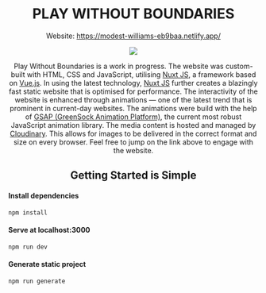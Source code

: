 <h1 align="center">PLAY WITHOUT BOUNDARIES</h1>
<p align="center">
Website: <a href="https://modest-williams-eb9baa.netlify.app/">https://modest-williams-eb9baa.netlify.app/</a>
</p>

<p align="center">
<img src="https://res.cloudinary.com/suv4o/image/upload/c_scale,q_5,w_400/v1621774318/github/pwb2_cadj0x.gif" />
</p>

<p align="center">
Play Without Boundaries is a work in progress. The website was custom-built with HTML, CSS and JavaScript, utilising <a href="https://nuxtjs.org/">Nuxt JS</a>, a framework based on <a href="https://vuejs.org/">Vue.js</a>. In using the latest technology, <a href="https://nuxtjs.org/">Nuxt JS</a> further creates a blazingly fast static website that is optimised for performance. The interactivity of the website is enhanced through animations — one of the latest trend that is prominent in current-day websites. The animations were build with the help of <a href="https://greensock.com/">GSAP (GreenSock Animation Platform)</a>, the current most robust JavaScript animation library. The media content is hosted and managed by <a href="https://cloudinary.com/">Cloudinary</a>. This allows for images to be delivered in the correct format and size on every browser. Feel free to jump on the link above to engage with the website.
</p>

<h2 align="center">Getting Started is Simple</h2>

#### Install dependencies

```
npm install
```

#### Serve at localhost:3000

```
npm run dev
```

#### Generate static project

```
npm run generate
```
